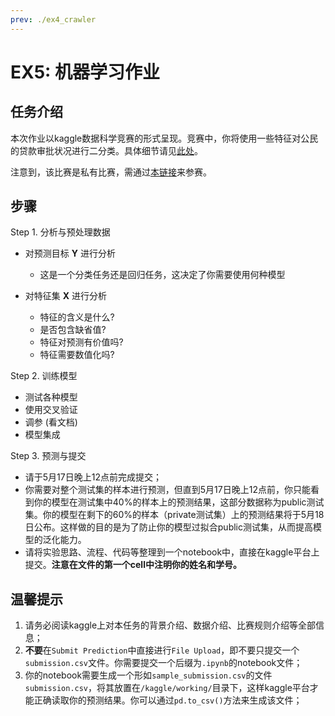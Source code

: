 ```yaml
---
prev: ./ex4_crawler
---
```


# EX5: 机器学习作业

## 任务介绍

本次作业以kaggle数据科学竞赛的形式呈现。竞赛中，你将使用一些特征对公民的贷款审批状况进行二分类。具体细节请见[此处](https://www.kaggle.com/competitions/loan-status-binary-classification/overview)。

注意到，该比赛是私有比赛，需通过[本链接](https://www.kaggle.com/t/9396a44d01eb4156983cf68dc6f870fb)来参赛。


## 步骤

Step 1. 分析与预处理数据

- 对预测目标 **Y** 进行分析
  - 这是一个分类任务还是回归任务，这决定了你需要使用何种模型

- 对特征集 **X** 进行分析
  - 特征的含义是什么?
  - 是否包含缺省值?
  - 特征对预测有价值吗?
  - 特征需要数值化吗?

Step 2. 训练模型

- 测试各种模型
- 使用交叉验证
- 调参 (看文档)
- 模型集成

Step 3. 预测与提交

- 请于5月17日晚上12点前完成提交；
- 你需要对整个测试集的样本进行预测，但直到5月17日晚上12点前，你只能看到你的模型在测试集中40%的样本上的预测结果，这部分数据称为public测试集。你的模型在剩下的60%的样本（private测试集）上的预测结果将于5月18日公布。这样做的目的是为了防止你的模型过拟合public测试集，从而提高模型的泛化能力。
- 请将实验思路、流程、代码等整理到一个notebook中，直接在kaggle平台上提交。**注意在文件的第一个cell中注明你的姓名和学号。**

## 温馨提示

1. 请务必阅读kaggle上对本任务的背景介绍、数据介绍、比赛规则介绍等全部信息；
2. **不要**在`Submit Prediction`中直接进行`File Upload`，即不要只提交一个`submission.csv`文件。你需要提交一个后缀为`.ipynb`的notebook文件；
3. 你的notebook需要生成一个形如`sample_submission.csv`的文件`submission.csv`，将其放置在`/kaggle/working/`目录下，这样kaggle平台才能正确读取你的预测结果。你可以通过`pd.to_csv()`方法来生成该文件；
